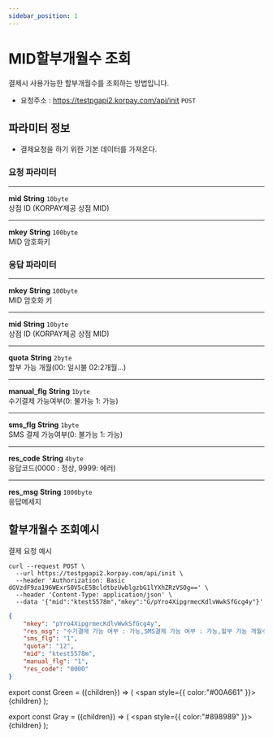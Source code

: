 ```yaml
---
sidebar_position: 1
---
```


# MID할부개월수 조회

결제시 사용가능한 할부개월수를 조회하는 방법입니다.

- 요청주소 : https://testpgapi2.korpay.com/api/init <Green>`POST`</Green>

## 파라미터 정보

- 결제요청을 하기 위한 기본 데이터를 가져온다.



### 요청 파라미터
---
**mid** <Green>**String**</Green> <Gray>`10byte`</Gray><br/>
상점 ID (KORPAY제공 상점 MID)

---
**mkey** <Green>**String**</Green> <Gray>`100byte`</Gray><br/>
MID 암호화키



### 응답 파라미터
---
**mkey** <Green>**String**</Green> <Gray>`100byte`</Gray><br/>
MID 암호화 키

---
**mid** <Green>**String**</Green> <Gray>`10byte`</Gray><br/>
상점 ID (KORPAY제공 상점 MID)

---
**quota** <Green>**String**</Green> <Gray>`2byte`</Gray><br/>
할부 가능 개월(00: 일시불 02:2개월...)

---
**manual_flg** <Green>**String**</Green> <Gray>`1byte`</Gray><br/>
수기결제 가능여부(0: 불가능 1: 가능)

---
**sms_flg** <Green>**String**</Green> <Gray>`1byte`</Gray><br/>
SMS 결제 가능여부(0: 불가능 1: 가능)

---
**res_code** <Green>**String**</Green> <Gray>`4byte`</Gray><br/>
응답코드(0000 : 정상, 9999: 에러)

---
**res_msg** <Green>**String**</Green> <Gray>`1000byte`</Gray><br/>
응답메세지

## 할부개월수 조회예시

결제 요청 예시

```shell title="요청예시"
curl --request POST \
  --url https://testpgapi2.korpay.com/api/init \
  --header 'Authorization: Basic dGVzdF9za196WExrS0V5cE5BcldtbzUwblgzbG1lYXhZRzVSOg==' \
  --header 'Content-Type: application/json' \
  --data '{"mid":"ktest5578m","mkey":"G/pYro4XipgrmecKdlvWwkSfGcg4y"}'
```


```json title="응답예시"
{
    "mkey": "pYro4XipgrmecKdlvWwkSfGcg4y",
    "res_msg": "수기결제 가능 여부 : 가능,SMS결제 가능 여부 : 가능,할부 가능 개월수 : 12",
    "sms_flg": "1",
    "quota": "12",
    "mid": "ktest5578m",
    "manual_flg": "1",
    "res_code": "0000"
}

```
export const Green = ({children}) => (
<span
style={{
color:"#00A661"
}}>
{children}
</span>
);

export const Gray = ({children}) => (
<span
style={{
color:"#898989"
}}>
{children}
</span>
);
